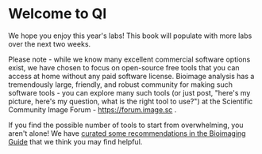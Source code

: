 # Welcome to QI 

We hope you enjoy this year's labs! This book will populate with more labs over the next two weeks.

Please note - while we know many excellent commercial software options exist, we have chosen to focus on open-source free tools that you can access at home without any paid software license. Bioimage analysis has a tremendously large, friendly, and robust community for making such software tools - you can explore many such tools (or just post, "here's my picture, here's my question, what is the right tool to use?") at the Scientific Community Image Forum - https://forum.image.sc . 

If you find the possible number of tools to start from overwhelming, you aren't alone! We have [curated some recommendations in the Bioimaging Guide](https://www.bioimagingguide.org/03_Image_analysis/Software.html) that we think you may find helpful.

```{tableofcontents}
```